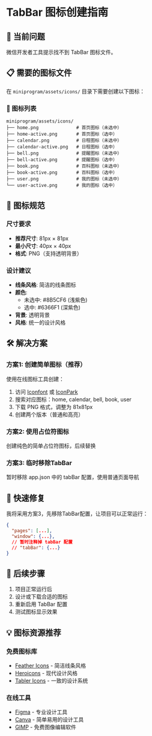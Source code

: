 # TabBar 图标创建指南

## 🚨 当前问题
微信开发者工具提示找不到 TabBar 图标文件。

## 📋 需要的图标文件

在 `miniprogram/assets/icons/` 目录下需要创建以下图标：

### 📁 图标列表
```
miniprogram/assets/icons/
├── home.png              # 首页图标（未选中）
├── home-active.png       # 首页图标（选中）
├── calendar.png          # 日程图标（未选中）
├── calendar-active.png   # 日程图标（选中）
├── bell.png              # 提醒图标（未选中）
├── bell-active.png       # 提醒图标（选中）
├── book.png              # 百科图标（未选中）
├── book-active.png       # 百科图标（选中）
├── user.png              # 我的图标（未选中）
└── user-active.png       # 我的图标（选中）
```

## 🎨 图标规范

### 尺寸要求
- **推荐尺寸**: 81px × 81px
- **最小尺寸**: 40px × 40px
- **格式**: PNG（支持透明背景）

### 设计建议
- **线条风格**: 简洁的线条图标
- **颜色**: 
  - 未选中: #8B5CF6 (浅紫色)
  - 选中: #6366F1 (深紫色)
- **背景**: 透明背景
- **风格**: 统一的设计风格

## 🛠️ 解决方案

### 方案1: 创建简单图标（推荐）
使用在线图标工具创建：
1. 访问 [Iconfont](https://www.iconfont.cn/) 或 [IconPark](https://iconpark.oceanengine.com/)
2. 搜索对应图标：home, calendar, bell, book, user
3. 下载 PNG 格式，调整为 81x81px
4. 创建两个版本（普通和高亮）

### 方案2: 使用占位符图标
创建纯色的简单占位符图标，后续替换

### 方案3: 临时移除TabBar
暂时移除 app.json 中的 tabBar 配置，使用普通页面导航

## 🚀 快速修复

我将采用方案3，先移除TabBar配置，让项目可以正常运行：

```json
{
  "pages": [...],
  "window": {...},
  // 暂时注释掉 tabBar 配置
  // "tabBar": {...}
}
```

## 📝 后续步骤

1. 项目正常运行后
2. 设计或下载合适的图标
3. 重新启用 TabBar 配置
4. 测试图标显示效果

## 💡 图标资源推荐

### 免费图标库
- [Feather Icons](https://feathericons.com/) - 简洁线条风格
- [Heroicons](https://heroicons.com/) - 现代设计风格
- [Tabler Icons](https://tablericons.com/) - 一致的设计系统

### 在线工具
- [Figma](https://figma.com) - 专业设计工具
- [Canva](https://canva.com) - 简单易用的设计工具
- [GIMP](https://gimp.org) - 免费图像编辑软件




